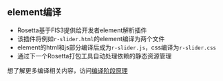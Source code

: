 ## element编译
- Rosetta基于FIS3提供给开发者element解析插件
- 该插件将例如```r-slider.html```的element编译为两个文件
- element的html和js部分编译后成为```r-slider.js```，css编译为```r-slider.css```
- 通过下一个Rosetta打包工具自动处理依赖的静态资源管理

想了解更多编译相关内容，访问<a href="../docs/beginning/compile.html#parser" target="_blank">编译阶段原理</a>